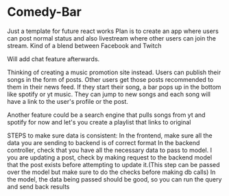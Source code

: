 # Comedy-Bar
 Just a template for future react works
Plan is to create an app where users can post normal status and also livestream where other users can join the stream.
Kind of a blend between Facebook and Twitch

Will add chat feature afterwards.

Thinking of creating a music promotion site instead. Users can publish their songs in the form of posts.
Other users get those posts recommended to them in their news feed. If they start their song, a bar pops up in the bottom like spotify or yt music.
They can jump to new songs and each song will have a link to the user's profile or the post.

Another feature could be a search engine that pulls songs from yt and spotify for now and let's you create a playlist that links to original 



STEPS to make sure data is consistent:
In the frontend, make sure all the data you are sending to backend is of correct format
In the backend controller, check that you have all the necessary data to pass to model. I you are updating a post, check by making request to the backend model that the post exists before attempting to update it.(This step can be passed over the model but make sure to do the checks before making db calls)
In the model, the data being passed should be good, so you can run the query and send back results